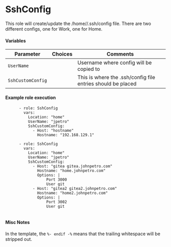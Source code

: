 # SshConfig

This role will create/update the /home/<username>/.ssh/config file.  There are two different configs, one for Work, one for Home.

#### Variables

| Parameter | Choices | Comments |
| --------- | ------- | -------- |
| `UserName`| | Username where config will be copied to|
| `SshCustomConfig`| | This is where the .ssh/config file entries should be placed|


#### Example role execution

```
      - role: SshConfig
        vars:
          Location: "home"
          UserName: "jpetro"
          SshCustomConfig:
            - Host: "hostname"
              Hostname: "192.168.129.1"

      - role: SshConfig
        vars:
          Location: "home"
          UserName: "jpetro"
          SshCustomConfig:
            - Host: "gitea gitea.johnpetro.com"
              Hostname: "home.johnpetro.com"
              Options: |
                  Port 3000
                  User git
            - Host: "gitea2 gitea2.johnpetro.com"
              Hostname: "home2.johnpetro.com"
              Options: |
                  Port 3002
                  User git


```

#### Misc Notes 

In the template, the `%- endif -%`  means that the trailing whitespace will be stripped out.